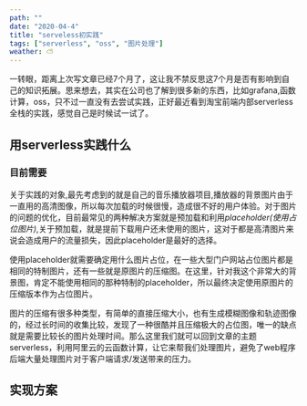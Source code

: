 ```yaml
---
path: ""
date: "2020-04-4"
title: "serveless初实践"
tags: ["serverless", "oss", "图片处理"]
weather: ⛅
---
```



一转眼，距离上次写文章已经7个月了，这让我不禁反思这7个月是否有影响到自己的知识拓展。思来想去，其实在公司也了解到很多新的东西，比如grafana,函数计算，oss，只不过一直没有去尝试实践，正好最近看到淘宝前端内部serverless全栈的实践，感觉自己是时候试一试了。

## 用serverless实践什么

### 目前需要
关于实践的对象,最先考虑到的就是自己的音乐播放器项目,播放器的背景图片由于一直用的高清图像，所以每次加载的时候很慢，造成很不好的用户体验。对于图片的问题的优化，目前最常见的两种解决方案就是预加载和利用*placeholder(使用占位图片)*,关于预加载，就是提前下载用户还未使用的图片，这对于都是高清图片来说会造成用户的流量损失，因此placeholder是最好的选择。 

使用placeholder就需要确定用什么图片占位，在一些大型门户网站占位图片都是相同的特制图片，还有一些就是原图片的压缩图。在这里，针对我这个非常大的背景图，肯定不能使用相同的那种特制的placeholder，所以最终决定使用原图片的压缩版本作为占位图片。  

图片的压缩有很多种类型，有简单的直接压缩大小，也有生成模糊图像和轨迹图像的，经过长时间的收集比较，发现了一种很酷并且压缩极大的占位图，唯一的缺点就是需要比较长的图片处理时间。那么这里我们就可以回到文章的主题serverless，利用阿里云的云函数计算，让它来帮我们处理图片，避免了web程序后端大量处理图片对于客户端请求/发送带来的压力。


## 实现方案



